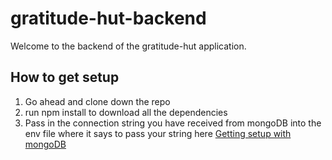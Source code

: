 # gratitude-hut-backend

Welcome to the backend of the gratitude-hut application.

## How to get setup 
 1. Go ahead and clone down the repo 
 2. run npm install to download all the dependencies 
 3. Pass in the connection string you have received from mongoDB into the env file where it says to pass your string here [Getting setup with mongoDB](https://github.com/stammareddi/gratitude-hut-backend)




